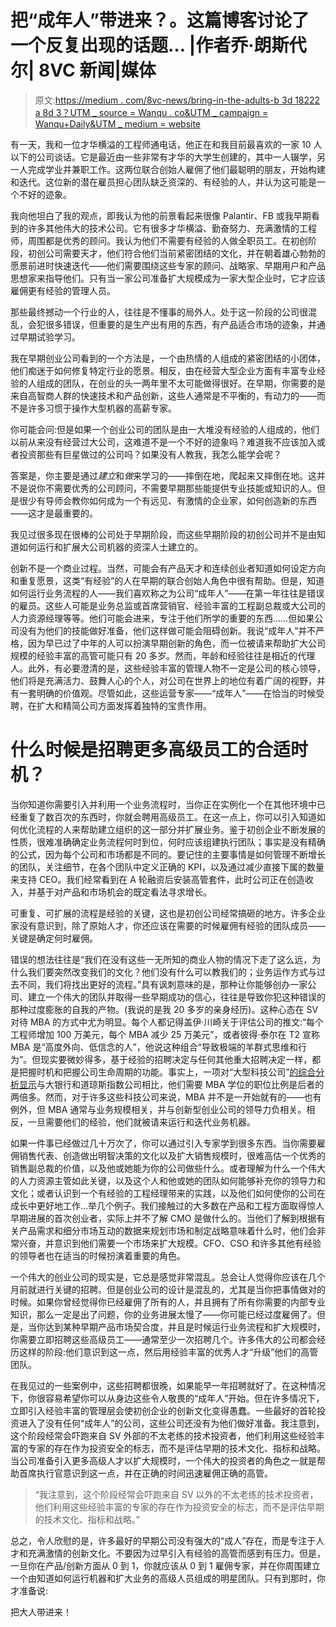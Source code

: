 # 把“成年人”带进来？。这篇博客讨论了一个反复出现的话题… |作者乔·朗斯代尔| 8VC 新闻|媒体

> 原文:[https://medium . com/8vc-news/bring-in-the-adults-b 3d 18222 a 8d 3？UTM _ source = Wanqu . co&UTM _ campaign = Wanqu+Daily&UTM _ medium = website](https://medium.com/8vc-news/bring-in-the-adults-b3d18222a8d3?utm_source=wanqu.co&utm_campaign=Wanqu+Daily&utm_medium=website)

有一天，我和一位才华横溢的工程师通电话，他正在和我目前最喜欢的一家 10 人以下的公司谈话。它是最近由一些非常有才华的大学生创建的，其中一人辍学，另一人完成学业并兼职工作。这两位联合创始人雇佣了他们最聪明的朋友，开始构建和迭代。这位新的潜在雇员担心团队缺乏资深的、有经验的人，并认为这可能是一个不好的迹象。

我向他坦白了我的观点，即我认为他的前景看起来很像 Palantir、FB 或我早期看到的许多其他伟大的技术公司。它有很多才华横溢、勤奋努力、充满激情的工程师，周围都是优秀的顾问。我认为他们不需要有经验的人做全职员工。在初创阶段，初创公司需要天才，他们符合他们当前紧密团结的文化，并在朝着雄心勃勃的愿景前进时快速迭代——他们需要围绕这些专家的顾问、战略家、早期用户和产品思想家来指导他们。只有当一家公司准备扩大规模成为一家大型企业时，它才应该雇佣更有经验的管理人员。

那些最终撼动一个行业的人，往往是不懂事的局外人。处于这一阶段的公司很混乱，会犯很多错误，但重要的是生产出有用的东西，有产品适合市场的迹象，并通过早期试验学习。

我在早期创业公司看到的一个方法是，一个由热情的人组成的紧密团结的小团体，他们痴迷于如何修复特定行业的愿景。相反，由在经营大型企业方面有丰富专业经验的人组成的团队，在创业的头一两年里不太可能做得很好。在早期，你需要的是来自高智商人群的快速技术和产品创新，这些人通常是不平衡的，有动力的——而不是许多习惯于操作大型机器的高薪专家。

你可能会问:但是如果一个创业公司的团队是由一大堆没有经验的人组成的，他们以前从来没有经营过大公司，这难道不是一个不好的迹象吗？难道我不应该加入或者投资那些有巨星做过的公司吗？如果没有人教我，我怎么能学会呢？

答案是，你主要是通过*建立*和*做*来学习的——摔倒在地，爬起来又摔倒在地。这并不是说你不需要优秀的公司顾问，不需要早期那些能提供专业技能或知识的人。但是很少有导师会教你如何成为一个有远见、有激情的企业家，如何创造新的东西——这才是最重要的。

我见过很多现在很棒的公司处于早期阶段，而这些早期阶段的初创公司并不是由知道如何运行和扩展大公司机器的资深人士建立的。

创新不是一个商业过程。当然，可能会有产品天才和连续创业者知道如何设定方向和重复愿景，这类“有经验”的人在早期的联合创始人角色中很有帮助。但是，知道如何运行业务流程的人——我们喜欢称之为公司“成年人”——在第一年往往是错误的雇员。这些人可能是业务总监或首席营销官、经验丰富的工程副总裁或大公司的人力资源经理等等。他们可能会进来，专注于他们所学的重要的东西……但如果公司没有为他们的技能做好准备，他们这样做可能会阻碍创新。我说“成年人”并不严格，因为早已过了中年的人可以扮演早期创新的角色，而一位被请来帮助扩大公司规模的经验丰富的高管可能只有 20 多岁。然而，年龄和经验往往是相近的代理人。此外，有必要澄清的是，这些经验丰富的管理人物不一定是公司的核心领导，他们将是充满活力、鼓舞人心的个人，对公司在世界上的地位有着广阔的视野，并有一套明确的价值观。尽管如此，这些运营专家——“成年人”——在恰当的时候受聘，在扩大和精简公司方面发挥着独特的宝贵作用。

# 什么时候是招聘更多高级员工的合适时机？

当你知道你需要引入并利用一个业务流程时，当你正在实例化一个在其他环境中已经重复了数百次的东西时，你就会聘用高级员工。在这一点上，你可以引入知道如何优化流程的人来帮助建立组织的这一部分并扩展业务。鉴于初创企业不断发展的性质，很难准确确定业务流程何时到位，何时应该组建执行团队；事实是没有精确的公式，因为每个公司和市场都是不同的。要记住的主要事情是如何管理不断增长的团队，关注细节，在各个团队中定义正确的 KPI，以及通过减少直接下属的数量来支持 CEO。我们经常看到在 A 轮融资后安装高管套件，此时公司正在创造收入，并基于对产品和市场机会的既定看法寻求增长。

可重复、可扩展的流程是经验的关键，这也是初创公司经常搞砸的地方。许多企业家没有意识到，除了原始人才，你还应该在需要的时候雇佣有经验的团队成员——关键是确定何时雇佣。

错误的想法往往是“我们在没有这些一无所知的商业人物的情况下走了这么远，为什么我们要突然改变我们的文化？他们没有什么可以教我们的；业务运作方式与过去不同，我们将找出更好的流程。”具有讽刺意味的是，那种让你能够创办一家公司、建立一个伟大的团队并取得一些早期成功的信心，往往是导致你犯这种错误的那种过度膨胀的自我的产物。(我说的是我 20 多岁的亲身经历)。这种心态在 SV 对待 MBA 的方式中尤为明显。每个人都记得盖伊·川崎关于评估公司的推文:“每个工程师增加 100 万美元，每个 MBA 减少 25 万美元”，或者彼得·泰尔在 T2 宣称 MBA 是“高度外向、低信念的人”，他说这种组合“导致极端的羊群式思维和行为”。但现实要微妙得多，基于经验的招聘决定与任何其他重大招聘决定一样，都是把握时机和把握公司生命周期的功能。事实上，一项对“大型科技公司”[的综合分析显示](https://tapwage.com/article/3519/sheryl-sandberg-is-wrong-silicon-valley-wants-mbas)与大银行和道琼斯指数公司相比，他们需要 MBA 学位的职位比例是后者的两倍多。然而，对于许多这些科技公司来说，MBA 并不是一开始就有的——也有例外，但 MBA 通常与业务规模相关，并与创新型创业公司的领导力负相关。相反，一旦需要他们的经验，他们就被请来运行和迭代业务机器。

如果一件事已经做过几十万次了，你可以通过引入专家学到很多东西。当你需要雇佣销售代表、创造做出明智决策的文化以及扩大销售规模时，很难高估一个优秀的销售副总裁的价值，以及他或她能为你的公司做些什么。或者理解为什么一个伟大的人力资源主管如此关键，以及这个人和他或她的团队如何能够补充你的领导力和文化；或者认识到一个有经验的工程经理带来的实践，以及他们如何使你的公司在成长中更好地工作…举几个例子。我们接触过的大多数在产品和工程方面取得惊人早期进展的首次创业者，实际上并不了解 CMO 是做什么的。当他们了解到根据有关产品需求和细分市场互动的数据来规划市场和制定战略意味着什么时，他们会非常兴奋，并意识到他们需要一个市场来扩大规模。CFO、CSO 和许多其他有经验的领导者也在适当的时候扮演着重要的角色。

一个伟大的创业公司的现实是，它总是感觉非常混乱。总会让人觉得你应该在几个月前就进行关键的招聘。但是创业公司的设计是混乱的，尤其是当你把事情做对的时候。如果你曾经觉得你已经雇佣了所有的人，并且拥有了所有你需要的内部专业知识，那么一定是出了问题，你的业务进展太慢了——你可能已经过度雇佣了。但是，当你达到某种早期产品市场契合度，并且是时候运行业务流程和扩大规模时，你需要立即招聘这些高级员工——通常至少一次招聘几个。许多伟大的公司都会经历这样的阶段:他们意识到这一点，然后用经验丰富的优秀人才“升级”他们的高管团队。

在我见过的一些案例中，这些招聘都很晚，如果能早一年招聘就好了。在这种情况下，你很容易希望你可以从身边这些令人敬畏的“成年人”开始。但在许多情况下，立即引入经验丰富的管理层会使初创企业的创新文化变得愚蠢。一些最好的首轮投资进入了没有任何“成年人”的公司，这些公司还没有为他们做好准备。我注意到，这个阶段经常会吓跑来自 SV 外部的不太老练的技术投资者，他们利用这些经验丰富的专家的存在作为投资安全的标志，而不是评估早期的技术文化、指标和战略。当公司准备引入更多高级人才以扩大规模时，一个伟大的投资者的角色之一就是帮助首席执行官意识到这一点，并在正确的时间迅速雇佣正确的高管。

> “我注意到，这个阶段经常会吓跑来自 SV 以外的不太老练的技术投资者，他们利用这些经验丰富的专家的存在作为投资安全的标志，而不是评估早期的技术文化、指标和战略。”

总之，令人欣慰的是，许多最好的早期公司没有强大的“成人”存在，而是专注于人才和充满激情的创新文化。不要因为过早引入有经验的高管而感到有压力。但是，一旦你在产品/创新方面从 0 到 1，你就应该从 0 到 1 雇佣专家，并在你周围建立一个由知道如何运行机器和扩大业务的高级人员组成的明星团队。只有到那时，你才准备说:

把大人带进来！